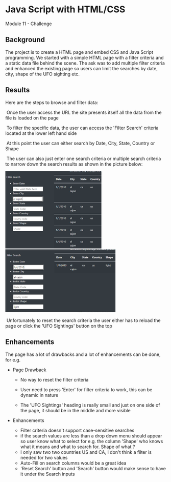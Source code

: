 # Java Script with HTML/CSS
Module 11 - Challenge

## Background

The project is to create a HTML page and embed CSS and Java Script programming. We started with a simple HTML page with a filter criteria and a static data file behind the scene. The ask was to add multiple filter criteria and enhanced the existing page so users can limit the searches by date, city, shape of the UFO sighting etc.

## Results

Here are the steps to browse and filter data:

​	Once the user access the URL the site presents itself all the data from the file is loaded on the page

​	To filter the specific data, the user can access the 'Filter Search' criteria located at the lower left hand side

​	At this point the user can either search by Date, City, State, Country or Shape

​	The user can also just enter one search criteria or multiple search criteria to narrow down the search results as shown in the 	    picture below:

<img src="/static/images/single search.PNG" style="zoom:50%;" /> <img src="/static/images/multiple search.PNG" style="zoom:50%;" />

​	Unfortunately to reset the search criteria the user either has to reload the page or click the 'UFO Sightings' button on the top	



## Enhancements

The page has a lot of drawbacks and a lot of enhancements can be done, for e.g.

- Page Drawback

  - No way to reset the filter criteria

  - User need to press 'Enter' for filter criteria to work, this can be dynamic in nature

  - The 'UFO Sightings' heading is really small and just on one side of the page, it should be in the middle and more visible

    

- Enhancements

  - Filter criteria doesn't support case-sensitive searches
  - if the search values are less than a drop down menu should appear so user know what to select for e.g. the column 'Shape' who knows what it means and what to search for. Shape of what ?
  - I only saw two two countries US and CA, I don't think a filter is needed for two values
  - Auto-Fill on search columns would be a great idea
  - 'Reset Search' button and 'Search' button would make sense to have it under the Search inputs
